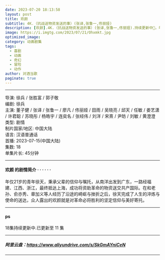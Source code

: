 ```yaml
---
date: 2023-07-20 18:13:58
layout: post
title: 欢颜
subtitle: 4K.（抗战送物资发送的事）(张译,张鲁一,佟丽娅)
description: [欢颜].4K.（抗战送物资发送的事）(张译,张鲁一,佟丽娅).持续更新中🐇，年仅21岁的青年徐天，秉承父辈的信仰与嘱托，从南洋出发到广东，一路经福建、江西、浙江，最终抵达上海，成功将资助革命的物资送交共产国际。
image: https://i.imgtg.com/2023/07/21/Ohxmkt.jpg
optimized_image: 
category: 动画剧集
tags:
  - 喜剧
  - 动画
  - 奇幻
  - 冒险
  - 动作
author: 对酒当歌
paginate: true
---
```



---

导演: 徐兵 / 张胜富 / 郭子敬  
编剧: 徐兵  
主演: 董子健 / 张译 / 张鲁一 / 廖凡 / 佟丽娅 / 田雨 / 吴晓亮 / 邱天 / 任敏 / 娄艺潇 / 许君聪 / 苏晓彤 / 杨皓宇 / 连奕名 / 张经伟 / 刘洋 / 宋熹 / 尹昉 / 刘敏 / 黄澄澄  
类型: 剧情  
制片国家/地区: 中国大陆  
语言: 汉语普通话  
首播: 2023-07-15(中国大陆)  
集数: 18  
单集片长: 45分钟  

---

#### 欢颜 的剧情简介 · · · · · ·

年仅21岁的青年徐天，秉承父辈的信仰与嘱托，从南洋出发到广东，一路经福建、江西、浙江，最终抵达上海，成功将资助革命的物资送交共产国际。在和老孙、俞亦秀、章加义等人经历了沿途的崎岖与挫折之后，徐天完成了人生的淬炼与使命的送达，众人露出的欢颜就是对革命必将胜利的坚定信仰与美好寄托。

---

#### ps

18集持续更新中.已更新至 11 集

---

##### 阿里云盘：<https://www.aliyundrive.com/s/SkGmAYniCeN>

---
